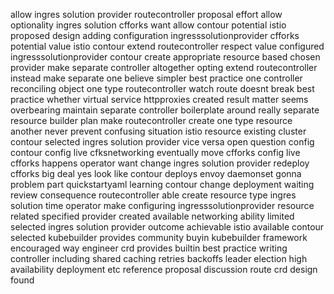 allow ingres solution provider routecontroller proposal effort allow optionality ingres solution cfforks want allow contour potential istio proposed design adding configuration ingresssolutionprovider cfforks potential value istio contour extend routecontroller respect value configured ingresssolutionprovider contour create appropriate resource based chosen provider make separate controller altogether opting extend routecontroller instead make separate one believe simpler best practice one controller reconciling object one type routecontroller watch route doesnt break best practice whether virtual service httpproxies created result matter seems overbearing maintain separate controller boilerplate around really separate resource builder plan make routecontroller create one type resource another never prevent confusing situation istio resource existing cluster contour selected ingres solution provider vice versa open question config contour config live cfksnetworking eventually move cfforks config live cfforks happens operator want change ingres solution provider redeploy cfforks big deal yes look like contour deploys envoy daemonset gonna problem part quickstartyaml learning contour change deployment waiting review consequence routecontroller able create resource type ingres solution time operator make configuring ingresssolutionprovider resource related specified provider created available networking ability limited selected ingres solution provider outcome achievable istio available contour selected kubebuilder provides community buyin kubebuilder framework encouraged way engineer crd provides builtin best practice writing controller including shared caching retries backoffs leader election high availability deployment etc reference proposal discussion route crd design found